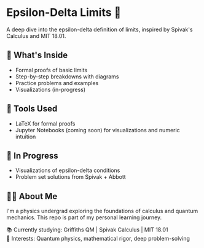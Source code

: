 # Epsilon-Delta Limits 🧮

A deep dive into the epsilon-delta definition of limits, inspired by Spivak's Calculus and MIT 18.01.

## 📘 What's Inside
- Formal proofs of basic limits
- Step-by-step breakdowns with diagrams
- Practice problems and examples
- Visualizations (in-progress)

## 🔧 Tools Used
- LaTeX for formal proofs
- Jupyter Notebooks (coming soon) for visualizations and numeric intuition

## 🚀 In Progress
- Visualizations of epsilon-delta conditions
- Problem set solutions from Spivak + Abbott

## 👨‍🔬 About Me
I'm a physics undergrad exploring the foundations of calculus and quantum mechanics. This repo is part of my personal learning journey.

📚 Currently studying: Griffiths QM | Spivak Calculus | MIT 18.01  
🧠 Interests: Quantum physics, mathematical rigor, deep problem-solving

